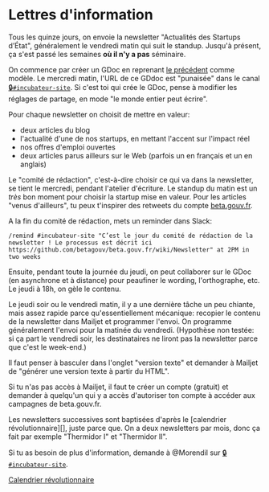 # Lettres d'information

Tous les quinze jours, on envoie la newsletter "Actualités des Startups d’État", généralement le vendredi matin qui suit le standup. Jusqu'à présent, ça s'est passé les semaines **où il n'y a pas** séminaire.

On commence par créer un GDoc en reprenant [le précédent](https://docs.google.com/document/d/1_zB4Tid3wtsIYIInFx5QxVnUm6mm5erlfvXeUNMbXlE/edit#) comme modèle. Le mercredi matin, l'URL de ce GDdoc est "punaisée" dans le canal [🔒`#incubateur-site`](https://startups-detat.slack.com/messages/incubateur-site/). Si c'est toi qui crée le GDoc, pense à modifier les réglages de partage, en mode "le monde entier peut écrire".

Pour chaque newsletter on choisit de mettre en valeur:

* deux articles du blog
* l'actualité d'une de nos startups, en mettant l'accent sur l'impact réel
* nos offres d'emploi ouvertes
* deux articles parus ailleurs sur le Web \(parfois un en français et un en anglais\)

Le "comité de rédaction", c'est-à-dire choisir ce qui va dans la newsletter, se tient le mercredi, pendant l'atelier d'écriture. Le standup du matin est un _très_ bon moment pour choisir la startup mise en valeur. Pour les articles "venus d'ailleurs", tu peux t'inspirer des retweets du compte [beta.gouv.fr](https://twitter.com/BetaGouv).

A la fin du comité de rédaction, mets un reminder dans Slack:

`/remind #incubateur-site "C’est le jour du comité de rédaction de la newsletter ! Le processus est décrit ici https://github.com/betagouv/beta.gouv.fr/wiki/Newsletter" at 2PM in two weeks`

Ensuite, pendant toute la journée du jeudi, on peut collaborer sur le GDoc \(en asynchrone et à distance\) pour peaufiner le wording, l'orthographe, etc. Le jeudi à 18h, on gèle le contenu.

Le jeudi soir ou le vendredi matin, il y a une dernière tâche un peu chiante, mais assez rapide parce qu'essentiellement mécanique: recopier le contenu de la newsletter dans Mailjet et programmer l'envoi. On programme généralement l'envoi pour la matinée du vendredi. \(Hypothèse non testée: si ça part le vendredi soir, les destinataires ne liront pas la newsletter parce que c'est le week-end.\)

Il faut penser à basculer dans l'onglet "version texte" et demander à Mailjet de "générer une version texte à partir du HTML".

Si tu n'as pas accès à Mailjet, il faut te créer un compte \(gratuit\) et demander à quelqu'un qui y a accès d'autoriser ton compte à accéder aux campagnes de beta.gouv.fr.

Les newsletters successives sont baptisées d'après le \[calendrier révolutionnaire\]\[\], juste parce que. On a deux newsletters par mois, donc ça fait par exemple "Thermidor I" et "Thermidor II".

Si tu as besoin de plus d'information, demande à @Morendil sur [🔒`#incubateur-site`](https://startups-detat.slack.com/messages/incubateur-site/).

[Calendrier révolutionnaire](https://fr.wikipedia.org/wiki/Calendrier_r%C3%A9publicain) 

